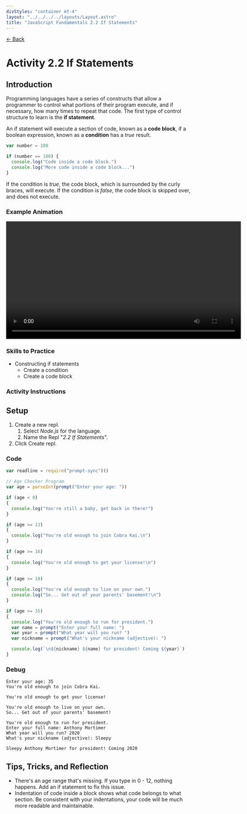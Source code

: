 ```yaml
---
divStyles: "container mt-4"
layout: "../../../../layouts/Layout.astro"
title: "JavaScript Fundamentals 2.2 If Statements"
---
```


[← Back](/courses/javascript-fundamentals/)

# Activity 2.2 If Statements

## Introduction

Programming languages have a series of constructs that allow a programmer to control what portions of their program execute, and if necessary, how many times to repeat that code. The first type of control structure to learn is the **if statement**.

An if statement will execute a section of code, known as a **code block**, if a boolean expression, known as a **condition** has a _true_ result.

```js
var number = 100

if (number == 100) {
  console.log("Code inside a code block.")
  console.log("More code inside a code block...")
}
```

If the condition is _true_, the code block, which is surrounded by the curly braces, will execute. If the condition is _false_, the code block is skipped over, and does not execute.

### Example Animation

<video src="/assets/video/javascript/if-statement-animation.mp4" width="640" controls></video>

### Skills to Practice

- Constructing if statements
  - Create a condition
  - Create a code block

### Activity Instructions

## Setup

1. Create a new repl.
   1. Select _Node.js_ for the language.
   2. Name the Repl "_2.2 If Statements_".
2. Click Create repl.

### Code

```javascript
var readline = require("prompt-sync")()

// Age Checker Program
var age = parseInt(prompt("Enter your age: "))

if (age < 0)
{
  console.log("You're still a baby, get back in there!")
}

if (age >= 13)
{
  console.log("You're old enough to join Cobra Kai.\n")
}

if (age >= 16)
{
  console.log("You're old enough to get your license!\n")
}

if (age >= 18)
{
  console.log("You're old enough to live on your own.")
  console.log("So... Get out of your parents' basement!\n")
}

if (age >= 35)
{
  console.log("You're old enough to run for president.")
  var name = prompt("Enter your full name: ")
  var year = prompt("What year will you run? ")
  var nickname = prompt("What's your nickname (adjective): ")

  console.log(`\n${nickname} ${name} for president! Coming ${year}`)
}
```

### Debug

```
Enter your age: 35
You're old enough to join Cobra Kai.

You're old enough to get your license!

You're old enough to live on your own.
So... Get out of your parents' basement!

You're old enough to run for president.
Enter your full name: Anthony Mortimer
What year will you run? 2020
What's your nickname (adjective): Sleepy

Sleepy Anthony Mortimer for president! Coming 2020
```

## Tips, Tricks, and Reflection

- There's an age range that's missing. If you type in 0 - 12, nothing happens. Add an if statement to fix this issue.
- Indentation of code inside a block shows what code belongs to what section. Be consistent with your indentations, your code will be much more readable and maintainable.
